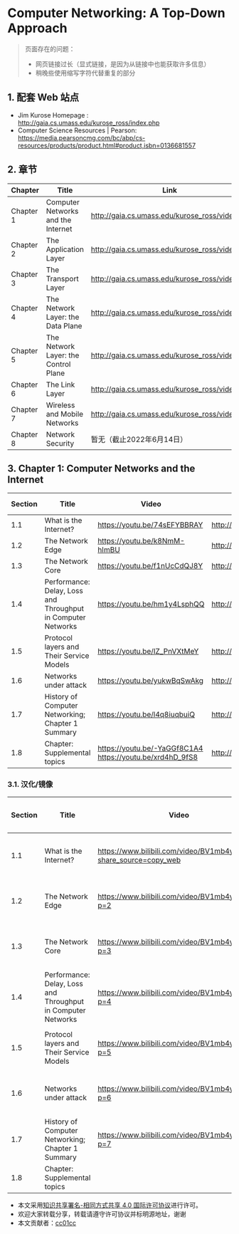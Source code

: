# Computer Networking: A Top-Down Approach

> 页面存在的问题：
>
> - 网页链接过长（显式链接，是因为从链接中也能获取许多信息）
> - 稍晚些使用缩写字符代替重复的部分

## 1. 配套 Web 站点

- Jim Kurose Homepage : <http://gaia.cs.umass.edu/kurose_ross/index.php>
- Computer Science Resources | Pearson: <https://media.pearsoncmg.com/bc/abp/cs-resources/products/product.html#product,isbn=0136681557>

## 2. 章节

|Chapter|Title|Link|
|--|--|--|
|Chapter 1| Computer Networks and the Internet|<http://gaia.cs.umass.edu/kurose_ross/videos/1>|
|Chapter 2| The Application Layer|<http://gaia.cs.umass.edu/kurose_ross/videos/2>|
|Chapter 3| The Transport Layer|<http://gaia.cs.umass.edu/kurose_ross/videos/3>|
|Chapter 4| The Network Layer: the Data Plane|<http://gaia.cs.umass.edu/kurose_ross/videos/4>|
|Chapter 5| The Network Layer: the Control Plane|<http://gaia.cs.umass.edu/kurose_ross/videos/5>|
|Chapter 6| The Link Layer|<http://gaia.cs.umass.edu/kurose_ross/videos/6>|
|Chapter 7| Wireless and Mobile Networks|<http://gaia.cs.umass.edu/kurose_ross/videos/7>|
|Chapter 8| Network Security|暂无（截止2022年6月14日）|

## 3. Chapter 1: Computer Networks and the Internet

|Section|Title|Video|Notes|Knowledge checks|Problems|
|--|--|--|--|--|--|
|1.1|What is the Internet?|<https://youtu.be/74sEFYBBRAY>|<http://gaia.cs.umass.edu/kurose_ross/videos/1/1/1.1_video_slides_posted.pptx>|||
|1.2|The Network Edge|<https://youtu.be/k8NmM-hImBU>|<http://gaia.cs.umass.edu/kurose_ross/videos/1/2/1.2_video_slides_posted.pptx>|||
|1.3|The Network Core|<https://youtu.be/f1nUcCdQJ8Y>|<http://gaia.cs.umass.edu/kurose_ross/videos/1/3/1.3_video_slides_posted.pptx>|||
|1.4|Performance: Delay, Loss and Throughput in Computer Networks|<https://youtu.be/hm1y4LsphQQ>|<http://gaia.cs.umass.edu/kurose_ross/videos/1/4/1.4_video_slides_posted.pptx>|||
|1.5|Protocol layers and Their Service Models|<https://youtu.be/IZ_PnVXtMeY>|<http://gaia.cs.umass.edu/kurose_ross/videos/1/5/1.5_video_slides_posted.pptx>|||
|1.6|Networks under attack|<https://youtu.be/yukwBqSwAkg>|<http://gaia.cs.umass.edu/kurose_ross/videos/1/6/1.6_video_slides_posted.pptx>|||
|1.7|History of Computer Networking; Chapter 1 Summary|<https://youtu.be/l4q8iuqbuiQ>|<http://gaia.cs.umass.edu/kurose_ross/videos/1/7/1.7_video_slides_posted.pptx>|||
|1.8|Chapter: Supplemental topics|<https://youtu.be/-YaGGf8C1A4> <https://youtu.be/xrd4hD_9fS8>|<http://gaia.cs.umass.edu/kurose_ross/videos/1/8/ch1_supplemental_video_slides_posted.pptx>|||

### 3.1. 汉化/镜像

|Section|Title|Video|本地化|
|--|--|--|--|
|1.1|What is the Internet?|<https://www.bilibili.com/video/BV1mb4y1d7K7?share_source=copy_web>|字幕-中简|
|1.2|The Network Edge|<https://www.bilibili.com/video/BV1mb4y1d7K7?p=2>|字幕-中简|
|1.3|The Network Core|<https://www.bilibili.com/video/BV1mb4y1d7K7?p=3>|字幕-中简|
|1.4|Performance: Delay, Loss and Throughput in Computer Networks|<https://www.bilibili.com/video/BV1mb4y1d7K7?p=4>|字幕-中简|
|1.5|Protocol layers and Their Service Models|<https://www.bilibili.com/video/BV1mb4y1d7K7?p=5>|字幕-中简|
|1.6|Networks under attack|<https://www.bilibili.com/video/BV1mb4y1d7K7?p=6>|字幕-中简|
|1.7|History of Computer Networking; Chapter 1 Summary|<https://www.bilibili.com/video/BV1mb4y1d7K7?p=7>|字幕-中简|
|1.8|Chapter: Supplemental topics|||

- 本文采用[知识共享署名-相同方式共享 4.0 国际许可协议](https://creativecommons.org/licenses/by-sa/4.0/legalcode.zh-Hans)进行许可。
- 欢迎大家转载分享，转载请遵守许可协议并标明源地址，谢谢
- 本文贡献者：[cc01cc](https://github.com/cc01cc)
